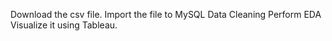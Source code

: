 Download the csv file.
Import the file to MySQL
Data Cleaning
Perform EDA
Visualize it using Tableau.
